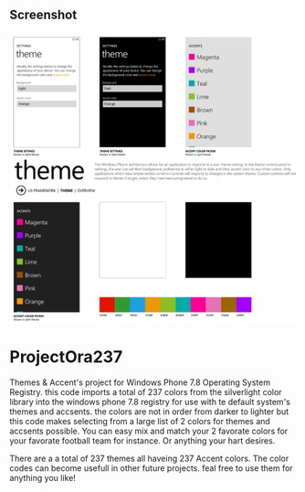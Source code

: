 ## Screenshot
![Screenshot](https://github.com/jackrabbit72380/ProjectOra237/blob/main/Screenshot.png)

# ProjectOra237
Themes & Accent's project for Windows Phone 7.8 Operating System Registry.
this code imports a total of 237 colors from the silverlight color library into the windows phone 7.8 registry for use with te default system's themes and accsents.
the colors are not in order from darker to lighter but this code makes selecting from a large list of 2 colors for themes and accsents possible.
You can easy mix and match your 2 favorate colors for your favorate football team for instance.
Or anything your hart desires.

There are a a total of 237 themes all haveing 237 Accent colors.
The color codes can become usefull in other future projects.
feal free to use them for anything you like!
